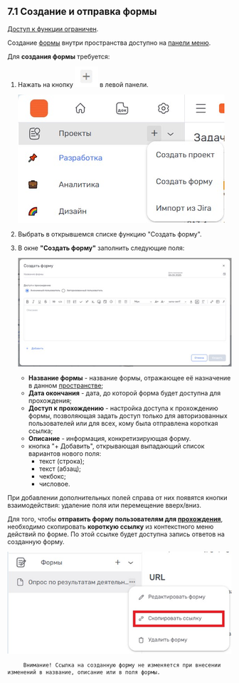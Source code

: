 ## 7.1 Создание и отправка формы

[Доступ к функции ограничен](9_roles/9.2_access.md).  

Создание [формы](7_form/7_form.md) внутри пространства доступно на [панели меню](3_menu/3_menu.md).

Для **создания формы** требуется:

1. Нажать на кнопку ![плюс](/imgs/создать_проект.jpg) в левой панели.

   ![5.1-1](/imgs/5.1-1.jpg)

2. Выбрать в открывшемся списке функцию "Создать форму".
3. В окне **"Создать форму"** заполнить следующие поля:

   ![form1](/imgs/form1.jpg)

   - **Название формы** - название формы, отражающее её назначение в данном [пространстве](4_workspace/4_workspace.md);
   - **Дата окончания** - дата, до которой форма будет доступна для прохождения;
   - **Доступ к прохождению** - настройка доступа к прохождению формы, позволяющая задать доступ только для авторизованных пользователей или для всех, кому была отправлена короткая ссылка;
   - **Описание** - информация, конкретизирующая форму.
   - кнопка "+ Добавить", открывающая выпадающий список вариантов нового поля:
      - текст (строка);
      - текст (абзац);
      - чекбокс;
      - числовое.

При добавлении дополнительных полей справа от них появятся кнопки взаимодействия: удаление поля или перемещение вверх/вниз. 

Для того, чтобы **отправить форму пользователям для [прохождения](7_forms/7.2_answer_form.md)**, необходимо скопировать **короткую ссылку** из контекстного меню действий по форме. По этой ссылке будет доступна запись ответов на созданную форму. 

![form_link](/imgs/form_link.jpg)

         Внимание! Ссылка на созданную форму не изменяется при внесении изменений в название, описание или в поля формы. 
    
